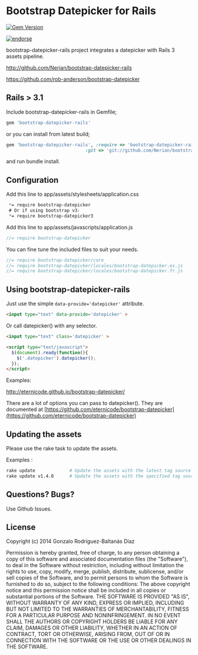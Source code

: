 # Bootstrap Datepicker for Rails

[![Gem Version](https://badge.fury.io/rb/bootstrap-datepicker-rails.png)](http://badge.fury.io/rb/bootstrap-datepicker-rails)

[![endorse](https://api.coderwall.com/nerian/endorsecount.png)](https://coderwall.com/nerian)

bootstrap-datepicker-rails project integrates a datepicker with Rails 3 assets pipeline.

http://github.com/Nerian/bootstrap-datepicker-rails

https://github.com/rob-anderson/bootstrap-datepicker

## Rails > 3.1
Include bootstrap-datepicker-rails in Gemfile;

``` ruby
gem 'bootstrap-datepicker-rails'
```

or you can install from latest build;

``` ruby
gem 'bootstrap-datepicker-rails', :require => 'bootstrap-datepicker-rails',
                              :git => 'git://github.com/Nerian/bootstrap-datepicker-rails.git'
```

and run bundle install.

## Configuration

Add this line to app/assets/stylesheets/application.css

``` css
 *= require bootstrap-datepicker
 # Or if using bootstrap v3:
 *= require bootstrap-datepicker3
```

Add this line to app/assets/javascripts/application.js

``` javascript
//= require bootstrap-datepicker
```

You can fine tune the included files to suit your needs.

```javascript
//= require bootstrap-datepicker/core
//= require bootstrap-datepicker/locales/bootstrap-datepicker.es.js
//= require bootstrap-datepicker/locales/bootstrap-datepicker.fr.js
```

## Using bootstrap-datepicker-rails

Just use the simple ```data-provide='datepicker'``` attribute.

```html
<input type="text" data-provide='datepicker' >
```

Or call datepicker() with any selector.

```html
<input type="text" class='datepicker' >

<script type="text/javascript">
  $(document).ready(function(){
    $('.datepicker').datepicker();
  });
</script>
```

Examples:

http://eternicode.github.io/bootstrap-datepicker/

There are a lot of options you can pass to datepicker(). They are documented at [https://github.com/eternicode/bootstrap-datepicker](https://github.com/eternicode/bootstrap-datepicker)

## Updating the assets

Please use the rake task to update the assets.

Examples :

```bash
rake update             # Update the assets with the latest tag source code on master
rake update v1.4.0      # Update the assets with the specified tag source code
```

## Questions? Bugs?

Use Github Issues.

## License
Copyright (c) 2014 Gonzalo Rodríguez-Baltanás Díaz

Permission is hereby granted, free of charge, to any person obtaining a copy of this software and associated documentation files (the "Software"), to deal in the Software without restriction, including without limitation the rights to use, copy, modify, merge, publish, distribute, sublicense, and/or sell copies of the Software, and to permit persons to whom the Software is furnished to do so, subject to the following conditions:
The above copyright notice and this permission notice shall be included in all copies or substantial portions of the Software.
THE SOFTWARE IS PROVIDED "AS IS", WITHOUT WARRANTY OF ANY KIND, EXPRESS OR IMPLIED, INCLUDING BUT NOT LIMITED TO THE WARRANTIES OF MERCHANTABILITY, FITNESS FOR A PARTICULAR PURPOSE AND NONINFRINGEMENT. IN NO EVENT SHALL THE AUTHORS OR COPYRIGHT HOLDERS BE LIABLE FOR ANY CLAIM, DAMAGES OR OTHER LIABILITY, WHETHER IN AN ACTION OF CONTRACT, TORT OR OTHERWISE, ARISING FROM, OUT OF OR IN CONNECTION WITH THE SOFTWARE OR THE USE OR OTHER DEALINGS IN THE SOFTWARE.
